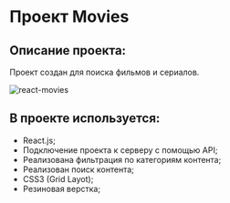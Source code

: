 # Проект Movies

## Описание проекта:
Проект создан для поиска фильмов и сериалов.

![react-movies](https://user-images.githubusercontent.com/93434868/162882195-9caab789-1b59-4b6a-8ab4-9574294b99cc.gif)


## В проекте используется:

- React.js;
- Подключение проекта к серверу с помощью API;
- Реализована фильтрация по категориям контента;
- Реализован поиск контента;
- CSS3 (Grid Layot);
- Резиновая верстка;
